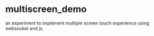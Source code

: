 multiscreen_demo
================

an experiment to implement multiple screen touch experience using websocket and js.
